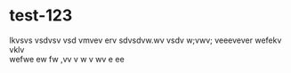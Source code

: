 # test-123
lkvsvs 
vsdvsv
vsd
vmvev erv
sdvsdvw.wv
vsdv w;vwv; veeevever
wefekv vklv  
wefwe
ew
fw
,vv
v
w
v
wv
 e ee
